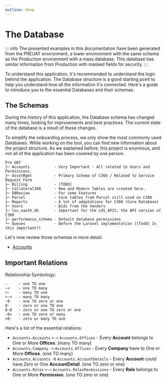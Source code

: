 ```yaml
---
outline: deep
---
```


# The Database

::: info
The presented examples in this documentation have been generated from the PREUAT environment, a lower environment with the same schema as the Production environment with a mass database. This database has similar information from Production with masked fields for security.
:::

To understand this application, it's recommended to understand the logic behind the application. The Database structure is a good starting point to help you understand how all the information it's connected. Here's a guide to introduce you to the essential Databases and their schemas.

## The Schemas

During the history of this application, the Database schema has changed many times, looking for improvements and best practices. The current state of the database is a result of those changes.

To simplify the onboarding process, we only show the most commonly used Databases. While working on the tool, you can find new information about the project structure. As we explained before, this project is enormous, and not all of the application has been covered by one person.

```
Pre UAT
├─ Accounts           - Very Important - All related to Users and Permissions.
├─ AssetMgmt          - Primary Schema of C360 / Related to Service Request Form
├─ Billing            - [TODO]
├─ Collateral360      - New and Modern Tables are created here.
├─ DBReview           - For some Features
├─ Parcel             - Core tables from Parcel still used on C360
├─ Reports            - A lot of adaptations for C360 (Core Database)
├─ Users              - Bids from the Vendors
├─ los_oauth_db       - Important for the LOS_APIS, the API version of C360
├─ performance_schema - Default database permissions
└─ Queues             - Before the Laravel implementation ([Todd] Is this important?)
```

Let's now review those schemas in more detail:

- [Accounts](/docs/onboarding/database/schemas/accounts)

## Important Relations

Relationship Symbology:
```
-     - one TO one
-<    - one TO many
>-    - many TO one
>-<   - many TO many
-0    - one TO zero or one
0-    - zero or one TO one
0-0   - zero or one TO zero or one
-0<   - one TO zero or many
>0-   - zero or many TO one
```

Here's a list of the essential relations:

- `Accounts.Accounts` `>-<` `Accounts.Offices` - Every **Account** belongs to One or More **Offices**. (many TO many)
- `Accounts.Company` `-<` `Accounts.Offices`  - Every **Company** have to One or More **Offices**. (one TO many)
- `Accounts.Accounts` `-0` `Accounts.AccountDetails`  - Every **Account** could have Zero or One **AccountDetail**. (one TO zero or one)
- `Accounts.Roles` `>-<` `Accounts.RolesPermissions`  - Every **Role** belongs to One or More **Permission**. (one TO zero or one)
